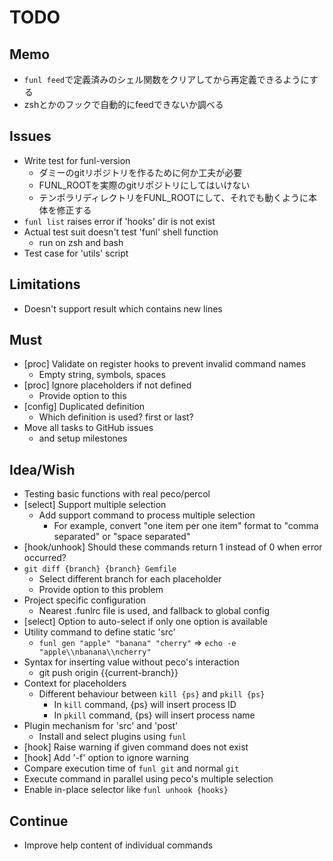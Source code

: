 TODO
====

## Memo

- `funl feed`で定義済みのシェル関数をクリアしてから再定義できるようにする
- zshとかのフックで自動的にfeedできないか調べる

## Issues

- Write test for funl-version
  - ダミーのgitリポジトリを作るために何か工夫が必要
  - FUNL_ROOTを実際のgitリポジトリにしてはいけない
  - テンポラリディレクトリをFUNL_ROOTにして、それでも動くように本体を修正する
- `funl list` raises error if 'hooks' dir is not exist
- Actual test suit doesn't test 'funl' shell function
  - run on zsh and bash
- Test case for 'utils' script

## Limitations

- Doesn't support result which contains new lines

## Must

- [proc] Validate on register hooks to prevent invalid command names
  - Empty string, symbols, spaces
- [proc] Ignore placeholders if not defined
  - Provide option to this
- [config] Duplicated definition
  - Which definition is used? first or last?
- Move all tasks to GitHub issues
  - and setup milestones

## Idea/Wish

- Testing basic functions with real peco/percol
- [select] Support multiple selection
  - Add support command to process multiple selection
    - For example, convert "one item per one item" format to "comma separated" or "space separated"
- [hook/unhook] Should these commands return 1 instead of 0 when error occurred?
- `git diff {branch} {branch} Gemfile`
  - Select different branch for each placeholder
  - Provide option to this problem
- Project specific configuration
  - Nearest .funlrc file is used, and fallback to global config
- [select] Option to auto-select if only one option is available
- Utility command to define static 'src'
  - `funl gen "apple" "banana" "cherry"` => `echo -e "apple\\nbanana\\ncherry"`
- Syntax for inserting value without peco's interaction
  - git push origin {{current-branch}}
- Context for placeholders
  - Different behaviour between `kill {ps}` and `pkill {ps}`
    - In `kill` command, {ps} will insert process ID
    - In `pkill` command, {ps} will insert process name
- Plugin mechanism for 'src' and 'post'
  - Install and select plugins using `funl`
- [hook] Raise warning if given command does not exist
- [hook] Add '-f' option to ignore warning
- Compare execution time of `funl git` and normal `git`
- Execute command in parallel using peco's multiple selection
- Enable in-place selector like `funl unhook {hooks}`

## Continue

- Improve help content of individual commands

